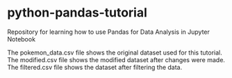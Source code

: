 # python-pandas-tutorial

Repository for learning how to use Pandas for Data Analysis in Jupyter Notebook

The pokemon_data.csv file shows the original dataset used for this tutorial. 
The modified.csv file shows the modified dataset after changes were made. 
The filtered.csv file shows the dataset after filtering the data. 

